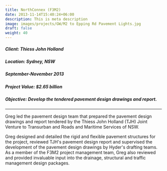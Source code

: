```yaml
---
title: NorthConnex (F3M2)
date: 2013-11-14T15:40:24+06:00
description: This is meta description
image: images/projects/GW/M2 to Epping Rd Pavement Lights.jpg
draft: false
weight: 40
---
```


##### Client: Thiess John Holland
##### Location: Sydney, NSW
##### September-November 2013
##### Project Value: $2.65 billion
##### Objective: Develop the tendered pavement design drawings and report.

<p>
<hr>

Greg led the pavement design team that prepared the pavement design drawings and report tendered by the Thiess John Holland (TJH) Joint Venture to Transurban and Roads and Maritime Services of NSW.

Greg designed and detailed the rigid and flexible pavement structures for the project, reviewed TJH's pavement design report and supervised the development of the pavement design drawings by Hyder's drafting teams. As a member of the F3M2 project management team, Greg also reviewed and provided invaluable input into the drainage, structural and traffic management design packages.
